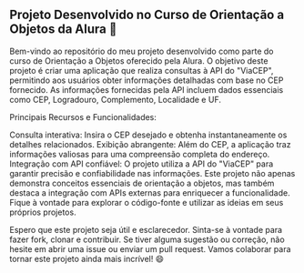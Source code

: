## Projeto Desenvolvido no Curso de Orientação a Objetos da Alura 🚀

Bem-vindo ao repositório do meu projeto desenvolvido como parte do curso de Orientação a Objetos oferecido pela Alura. O objetivo deste projeto é criar uma aplicação que realiza consultas à API do "ViaCEP", permitindo aos usuários obter informações detalhadas com base no CEP fornecido. As informações fornecidas pela API incluem dados essenciais como CEP, Logradouro, Complemento, Localidade e UF.

Principais Recursos e Funcionalidades:

Consulta interativa: Insira o CEP desejado e obtenha instantaneamente os detalhes relacionados.
Exibição abrangente: Além do CEP, a aplicação traz informações valiosas para uma compreensão completa do endereço.
Integração com API confiável: O projeto utiliza a API do "ViaCEP" para garantir precisão e confiabilidade nas informações.
Este projeto não apenas demonstra conceitos essenciais de orientação a objetos, mas também destaca a integração com APIs externas para enriquecer a funcionalidade. Fique à vontade para explorar o código-fonte e utilizar as ideias em seus próprios projetos.

Espero que este projeto seja útil e esclarecedor. Sinta-se à vontade para fazer fork, clonar e contribuir. Se tiver alguma sugestão ou correção, não hesite em abrir uma issue ou enviar um pull request. Vamos colaborar para tornar este projeto ainda mais incrível! 😄

